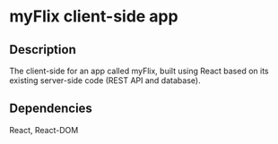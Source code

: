 # myFlix client-side app

## Description
The client-side for an app called myFlix, built using React based on its existing server-side code (REST API and database).

## Dependencies
React, React-DOM